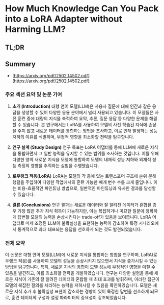 # How Much Knowledge Can You Pack into a LoRA Adapter without Harming LLM?
## TL;DR
## Summary
- [https://arxiv.org/pdf/2502.14502.pdf](https://arxiv.org/pdf/2502.14502.pdf)

### 주요 섹션 요약 및 논문 기여

1. **소개 (Introduction)**
   대형 언어 모델(LLM)은 사용자 질문에 대해 인간과 같은 응답을 생성할 수 있어 다양한 응용 분야에서 널리 사용되고 있습니다. 이 모델들은 사전 훈련 중에 대량의 지식을 축적하여 요약, 추론, 질문 응답 등 다양한 문제를 해결할 수 있습니다. 본 연구에서는 LoRA를 사용하여 모델의 사전 학습된 지식에 손상을 주지 않고 새로운 데이터를 통합하는 방법을 조사하고, 이로 인해 발생하는 성능 저하의 이유를 식별하며, 부정적 영향을 최소화할 전략을 탐구합니다.

2. **연구 설계 (Study Design)**
   연구 목표는 LoRA 어댑터를 통해 LLM에 새로운 지식을 통합하면서 그 일반 능력을 유지할 수 있는 범위를 조사하는 것입니다. 이를 위해 다양한 양의 새로운 지식을 모델에 통합하여 모델의 내재적 성능 저하와 외재적 성능 측정의 영향을 추적하는 실험을 수행했습니다.

3. **로우랭크 적응(LoRA)**
   LoRA는 모델의 각 층에 있는 트랜스포머 구조에 순위 분해 행렬을 주입하여 다양한 작업에서의 훈련 가능한 매개 변수 수를 크게 줄입니다. 이는 비용-효율적인 파인튜닝 방법으로, 일반적인 파인튜닝과 유사한 결과를 달성할 수 있습니다.

4. **결론 (Conclusions)**
   연구 결과는 새로운 데이터와 잘 알려진 데이터가 혼합된 경우 가장 많은 추가 지식 획득이 가능하지만, 이는 복잡하거나 미묘한 질문에 정확하게 답변할 모델의 능력을 손상시킨다는 trade-off가 있음을 보여줍니다. LoRA 어댑터로 미세 조정된 LLM이 불확실성을 표현하는 능력이 감소하여 특정 시나리오에서 통계적으로 과대 대표되는 응답을 선호하게 되는 것도 발견되었습니다.

### 전체 요약

이 논문은 대형 언어 모델(LLM)에 새로운 지식을 통합하는 방법을 연구하며, LoRA(로우랭크 적응)를 사용하여 모델의 성능을 손상시키지 않으면서 지식을 증가시킬 수 있는 방법을 탐구합니다. 특히, 새로운 지식의 통합이 모델 성능에 부정적인 영향을 미칠 수 있음을 발견하고, 이를 최소화할 전략을 개발하였습니다. 연구는 다양한 실험을 통해 새로운 지식이 기존의 잘 알려진 데이터와 혼합될 때 최대 효과를 발휘하며, 이러한 접근이 모델의 복잡한 질의를 처리하는 능력을 저하시킬 수 있음을 확인하였습니다. 모델은 새로운 지식 추가 후 불확실성 표현이 감소하는 경향이 있어 특정한 답변을 선호하게 되므로, 훈련 데이터의 구성과 설정 파라미터의 중요성이 강조되었습니다.